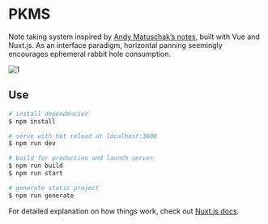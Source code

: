 # PKMS

Note taking system inspired by [Andy Matuschak’s notes](https://notes.andymatuschak.org/About_these_notes), built with Vue and Nuxt.js. As an interface paradigm, horizontal panning seemingly encourages ephemeral rabbit hole consumption.

![1](https://github.com/ycparak/pkms/assets/12952566/e7ea94a1-ffb8-4b81-8f6c-d91d6e5807a2)

## Use

```bash
# install dependencies
$ npm install

# serve with hot reload at localhost:3000
$ npm run dev

# build for production and launch server
$ npm run build
$ npm run start

# generate static project
$ npm run generate
```

For detailed explanation on how things work, check out [Nuxt.js docs](https://nuxtjs.org).
